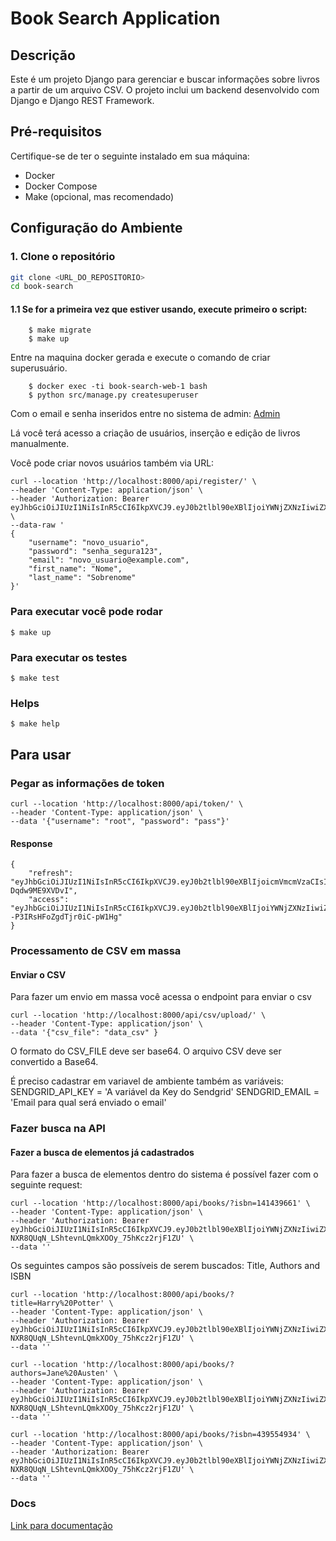 # Book Search Application

## Descrição

Este é um projeto Django para gerenciar e buscar informações sobre livros a partir de um arquivo CSV. O projeto inclui um backend desenvolvido com Django e Django REST Framework.

## Pré-requisitos

Certifique-se de ter o seguinte instalado em sua máquina:

- Docker
- Docker Compose
- Make (opcional, mas recomendado)

## Configuração do Ambiente

### 1. Clone o repositório

```bash
git clone <URL_DO_REPOSITORIO>
cd book-search
```
#### 1.1 Se for a primeira vez que estiver usando, execute primeiro o script:
```
    $ make migrate
    $ make up
```
Entre na maquina docker gerada e execute o comando de criar superusuário.
```
    $ docker exec -ti book-search-web-1 bash
    $ python src/manage.py createsuperuser
```
Com o email e senha inseridos entre no sistema de admin:
[Admin](http://localhost:8000/admin/)

Lá você terá acesso a criação de usuários, inserção e edição de livros manualmente.

Você pode criar novos usuários também via URL:
```
curl --location 'http://localhost:8000/api/register/' \
--header 'Content-Type: application/json' \
--header 'Authorization: Bearer eyJhbGciOiJIUzI1NiIsInR5cCI6IkpXVCJ9.eyJ0b2tlbl90eXBlIjoiYWNjZXNzIiwiZXhwIjoxNzIzMzk5MDY4LCJpYXQiOjE3MjMzOTg3NjgsImp0aSI6IjExYWFlNWUzZTAwNDQ4ZGI5ZTg1ZmUyZjY3NThjODUyIiwidXNlcl9pZCI6MX0.RzuAFmu7E1jCknHA2BrE3EeEV6OIkJlgLQvcsrVpfjU' \
--data-raw '
{
    "username": "novo_usuario",
    "password": "senha_segura123",
    "email": "novo_usuario@example.com",
    "first_name": "Nome",
    "last_name": "Sobrenome"
}'

```
### Para executar você pode rodar
```
$ make up
```
### Para executar os testes
```
$ make test
```
### Helps
```
$ make help
```

## Para usar
### Pegar as informações de token
```
curl --location 'http://localhost:8000/api/token/' \
--header 'Content-Type: application/json' \
--data '{"username": "root", "password": "pass"}'
```
#### Response
```
{
    "refresh": "eyJhbGciOiJIUzI1NiIsInR5cCI6IkpXVCJ9.eyJ0b2tlbl90eXBlIjoicmVmcmVzaCIsImV4cCI6MTcyMzU0OTI1OSwiaWF0IjoxNzIzNDYyODU5LCJqdGkiOiI5N2U4M2I5ZjM1YWQ0M2IzOTM4MWVjOWViNDNlMDBkYyIsInVzZXJfaWQiOjF9.sevCLOpPo8TRMUvyi3uHSVvi4cJl2-Dqdw9ME9XVDvI",
    "access": "eyJhbGciOiJIUzI1NiIsInR5cCI6IkpXVCJ9.eyJ0b2tlbl90eXBlIjoiYWNjZXNzIiwiZXhwIjoxNzIzNDYzMTU5LCJpYXQiOjE3MjM0NjI4NTksImp0aSI6ImQwNzQ0M2E4Y2E5MTQ0OGE5NWMyNWIwYjM0NjUzZWZhIiwidXNlcl9pZCI6MX0.dEs5A605NGw38JjxcJ--P3IRsHFoZgdTjr0iC-pW1Hg"
}
```

### Processamento de CSV em massa
#### Enviar o CSV
Para fazer um envio em massa você acessa o endpoint para enviar o csv
```
curl --location 'http://localhost:8000/api/csv/upload/' \
--header 'Content-Type: application/json' \
--data '{"csv_file": "data_csv" }
```
O formato do CSV_FILE deve ser base64. O arquivo CSV deve ser convertido a Base64. 

É preciso cadastrar em variavel de ambiente também as variáveis:
SENDGRID_API_KEY = 'A variável da Key do Sendgrid'
SENDGRID_EMAIL = 'Email para qual será enviado o email'

### Fazer busca na API
#### Fazer a busca de elementos já cadastrados
Para fazer a busca de elementos dentro do sistema é possível fazer com o seguinte request:
```
curl --location 'http://localhost:8000/api/books/?isbn=141439661' \
--header 'Content-Type: application/json' \
--header 'Authorization: Bearer eyJhbGciOiJIUzI1NiIsInR5cCI6IkpXVCJ9.eyJ0b2tlbl90eXBlIjoiYWNjZXNzIiwiZXhwIjoxNzIzMzk5OTg0LCJpYXQiOjE3MjMzOTk2ODQsImp0aSI6ImE1YWQzZDY1ZjAzZDRmYTg5ZGI2YWRiMDZjOGI3YWQ5IiwidXNlcl9pZCI6MX0.AuRh-NXR8QUqN_LShtevnLQmkXOOy_75hKcz2rjF1ZU' \
--data ''
```
Os seguintes campos são possíveis de serem buscados: Title, Authors and ISBN
```
curl --location 'http://localhost:8000/api/books/?title=Harry%20Potter' \
--header 'Content-Type: application/json' \
--header 'Authorization: Bearer eyJhbGciOiJIUzI1NiIsInR5cCI6IkpXVCJ9.eyJ0b2tlbl90eXBlIjoiYWNjZXNzIiwiZXhwIjoxNzIzMzk5OTg0LCJpYXQiOjE3MjMzOTk2ODQsImp0aSI6ImE1YWQzZDY1ZjAzZDRmYTg5ZGI2YWRiMDZjOGI3YWQ5IiwidXNlcl9pZCI6MX0.AuRh-NXR8QUqN_LShtevnLQmkXOOy_75hKcz2rjF1ZU' \
--data ''
```
```
curl --location 'http://localhost:8000/api/books/?authors=Jane%20Austen' \
--header 'Content-Type: application/json' \
--header 'Authorization: Bearer eyJhbGciOiJIUzI1NiIsInR5cCI6IkpXVCJ9.eyJ0b2tlbl90eXBlIjoiYWNjZXNzIiwiZXhwIjoxNzIzMzk5OTg0LCJpYXQiOjE3MjMzOTk2ODQsImp0aSI6ImE1YWQzZDY1ZjAzZDRmYTg5ZGI2YWRiMDZjOGI3YWQ5IiwidXNlcl9pZCI6MX0.AuRh-NXR8QUqN_LShtevnLQmkXOOy_75hKcz2rjF1ZU' \
--data ''
```
```
curl --location 'http://localhost:8000/api/books/?isbn=439554934' \
--header 'Content-Type: application/json' \
--header 'Authorization: Bearer eyJhbGciOiJIUzI1NiIsInR5cCI6IkpXVCJ9.eyJ0b2tlbl90eXBlIjoiYWNjZXNzIiwiZXhwIjoxNzIzMzk5OTg0LCJpYXQiOjE3MjMzOTk2ODQsImp0aSI6ImE1YWQzZDY1ZjAzZDRmYTg5ZGI2YWRiMDZjOGI3YWQ5IiwidXNlcl9pZCI6MX0.AuRh-NXR8QUqN_LShtevnLQmkXOOy_75hKcz2rjF1ZU' \
--data ''
```

### Docs
[Link para documentação](https://documenter.getpostman.com/view/4020852/2sA3s4kVcj)